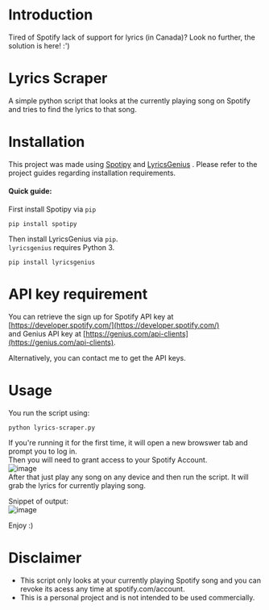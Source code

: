 # Introduction
Tired of Spotify lack of support for lyrics (in Canada)? Look no further, the solution is here! :')

# Lyrics Scraper 
A simple python script that looks at the currently playing song on Spotify and tries to find the lyrics to that song.

# Installation
This project was made using [Spotipy](https://github.com/plamere/spotipy) and [LyricsGenius](https://github.com/johnwmillr/LyricsGenius)
.  Please refer to the project guides regarding installation requirements.

#### Quick guide:
First install Spotipy via `pip`
```
pip install spotipy
```

Then install LyricsGenius via `pip`.  
`lyricsgenius` requires Python 3.
```
pip install lyricsgenius
```

# API key requirement
You can retrieve the sign up for Spotify API key at [https://developer.spotify.com/](https://developer.spotify.com/)   
and Genius API key at [https://genius.com/api-clients](https://genius.com/api-clients).

Alternatively, you can contact me to get the API keys.

# Usage
You run the script using:
```
python lyrics-scraper.py
```
If you're running it for the first time, it will open a new browswer tab and prompt you to log in.  
Then you will need to grant access to your Spotify Account.   
![image](https://user-images.githubusercontent.com/29266892/103489349-f64aa700-4de1-11eb-974b-fde64e3e782f.png)  
After that just play any song on any device and then run the script. 
It will grab the lyrics for currently playing song.  

Snippet of output:  
![image](https://user-images.githubusercontent.com/29266892/103489411-5c372e80-4de2-11eb-84ce-4bc4dc342353.png)


Enjoy :)

# Disclaimer
- This script only looks at your currently playing Spotify song and you can revoke its acess any time at spotify.com/account.
- This is a personal project and is not intended to be used commercially. 



